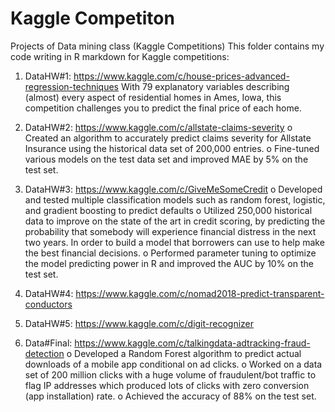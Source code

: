 # Kaggle Competiton 
Projects of Data mining class (Kaggle Competitions)
This folder contains my code writing in R markdown for Kaggle competitions:

1. DataHW#1: 
  https://www.kaggle.com/c/house-prices-advanced-regression-techniques 
  With 79 explanatory variables describing (almost) every aspect of residential homes in Ames, Iowa, 
  this competition challenges you to predict the final price of each home.
  
2. DataHW#2: https://www.kaggle.com/c/allstate-claims-severity
o Created an algorithm to accurately predict claims severity for Allstate Insurance using the historical data set of 200,000 entries.
o Fine-tuned various models on the test data set and improved MAE by 5% on the test set.

3. DataHW#3: https://www.kaggle.com/c/GiveMeSomeCredit
o Developed and tested multiple classification models such as random forest, logistic, and gradient boosting to predict defaults
o Utilized 250,000 historical data to improve on the state of the art in credit scoring, by predicting the probability that somebody will experience financial distress in the next two years. In order to build a model that borrowers can use to help make the best financial decisions.
o Performed parameter tuning to optimize the model predicting power in R and improved the AUC by 10% on the test set.

4. DataHW#4: https://www.kaggle.com/c/nomad2018-predict-transparent-conductors

5. DataHW#5: https://www.kaggle.com/c/digit-recognizer

6. Data#Final: https://www.kaggle.com/c/talkingdata-adtracking-fraud-detection
o Developed a Random Forest algorithm to predict actual downloads of a mobile app conditional on ad clicks.
o Worked on a data set of 200 million clicks with a huge volume of fraudulent/bot traffic to flag IP addresses which produced lots of clicks with zero conversion (app installation) rate.
o Achieved the accuracy of 88% on the test set.
